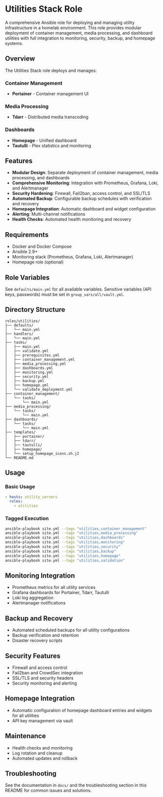 # Utilities Stack Role

A comprehensive Ansible role for deploying and managing utility infrastructure in a homelab environment. This role provides modular deployment of container management, media processing, and dashboard utilities with full integration to monitoring, security, backup, and homepage systems.

## Overview

The Utilities Stack role deploys and manages:

### Container Management
- **Portainer** - Container management UI

### Media Processing
- **Tdarr** - Distributed media transcoding

### Dashboards
- **Homepage** - Unified dashboard
- **Tautulli** - Plex statistics and monitoring

## Features

- **Modular Design**: Separate deployment of container management, media processing, and dashboards
- **Comprehensive Monitoring**: Integration with Prometheus, Grafana, Loki, and Alertmanager
- **Security Hardening**: Firewall, Fail2ban, access control, and SSL/TLS
- **Automated Backup**: Configurable backup schedules with verification and recovery
- **Homepage Integration**: Automatic dashboard and widget configuration
- **Alerting**: Multi-channel notifications
- **Health Checks**: Automated health monitoring and recovery

## Requirements

- Docker and Docker Compose
- Ansible 2.9+
- Monitoring stack (Prometheus, Grafana, Loki, Alertmanager)
- Homepage role (optional)

## Role Variables

See `defaults/main.yml` for all available variables. Sensitive variables (API keys, passwords) must be set in `group_vars/all/vault.yml`.

## Directory Structure

```
roles/utilities/
├── defaults/
│   └── main.yml
├── handlers/
│   └── main.yml
├── tasks/
│   ├── main.yml
│   ├── validate.yml
│   ├── prerequisites.yml
│   ├── container_management.yml
│   ├── media_processing.yml
│   ├── dashboards.yml
│   ├── monitoring.yml
│   ├── security.yml
│   ├── backup.yml
│   ├── homepage.yml
│   └── validate_deployment.yml
├── container_management/
│   └── tasks/
│       └── main.yml
├── media_processing/
│   └── tasks/
│       └── main.yml
├── dashboards/
│   └── tasks/
│       └── main.yml
├── templates/
│   ├── portainer/
│   ├── tdarr/
│   ├── tautulli/
│   ├── homepage/
│   └── setup_homepage_icons.sh.j2
└── README.md
```

## Usage

### Basic Usage
```yaml
- hosts: utility_servers
  roles:
    - utilities
```

### Tagged Execution
```bash
ansible-playbook site.yml --tags "utilities,container_management"
ansible-playbook site.yml --tags "utilities,media_processing"
ansible-playbook site.yml --tags "utilities,dashboards"
ansible-playbook site.yml --tags "utilities,monitoring"
ansible-playbook site.yml --tags "utilities,security"
ansible-playbook site.yml --tags "utilities,backup"
ansible-playbook site.yml --tags "utilities,homepage"
ansible-playbook site.yml --tags "utilities,validation"
```

## Monitoring Integration

- Prometheus metrics for all utility services
- Grafana dashboards for Portainer, Tdarr, Tautulli
- Loki log aggregation
- Alertmanager notifications

## Backup and Recovery

- Automated scheduled backups for all utility configurations
- Backup verification and retention
- Disaster recovery scripts

## Security Features

- Firewall and access control
- Fail2ban and CrowdSec integration
- SSL/TLS and security headers
- Security monitoring and alerting

## Homepage Integration

- Automatic configuration of homepage dashboard entries and widgets for all utilities
- API key management via vault

## Maintenance

- Health checks and monitoring
- Log rotation and cleanup
- Automated updates and rollback

## Troubleshooting

See the documentation in `docs/` and the troubleshooting section in this README for common issues and solutions. 
